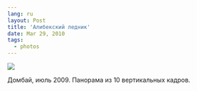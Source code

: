 ```yaml
---
lang: ru
layout: Post
title: 'Алибекский ледник'
date: Mar 29, 2010
tags:
  - photos
---
```


![](photo://2009-07-20_5D_Glacier_Pano_Artem_Sapegin)

Домбай, июль 2009. Панорама из 10 вертикальных кадров.
